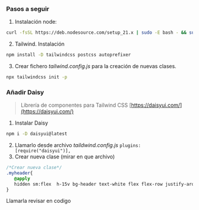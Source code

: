 ### Pasos a seguir
1. Instalación node: 
``` bash
curl -fsSL https://deb.nodesource.com/setup_21.x | sudo -E bash - && sudo apt-get install -y nodejs
```
2. Tailwind. Instalación
``` bash
npm install -D tailwindcss postcss autoprefixer
```
3. Crear fichero *tailwind.config.js* para la creación de nuevas clases. 
```bash
npx tailwindcss init -p
```

### Añadir Daisy
> Librería de componentes para Tailwind CSS
> [https://daisyui.com/](https://daisyui.com/)

1. Instalar Daisy
``` bash
npm i -D daisyui@latest
```
2. Llamarlo desde archivo *taildwind.config.js*
	`plugins: [require("daisyui")],`
3. Crear nueva clase (mirar en que archivo)
``` css
/*Crear nueva clase*/
.myheader{
   @apply
   hidden sm:flex  h-15v bg-header text-white flex flex-row justify-around items-center
}
```
 Llamarla revisar en codigo
